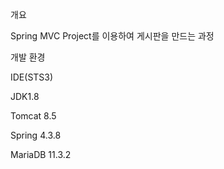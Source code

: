 개요

Spring MVC Project를 이용하여 게시판을 만드는 과정


개발 환경

IDE(STS3)

JDK1.8

Tomcat 8.5

Spring 4.3.8

MariaDB  11.3.2

